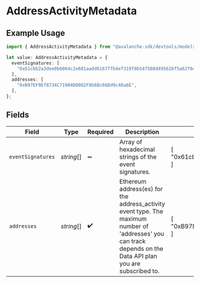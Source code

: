# AddressActivityMetadata

## Example Usage

```typescript
import { AddressActivityMetadata } from "@avalanche-sdk/devtools/models/components";

let value: AddressActivityMetadata = {
  eventSignatures: [
    "0x61cbb2a3dee0b6064c2e681aadd61677fb4ef319f0b547508d495626f5a62f64",
  ],
  addresses: [
    "0xB97EF9Ef8734C71904D8002F8b6Bc66Dd9c48a6E",
  ],
};
```

## Fields

| Field                                                                                                                                                          | Type                                                                                                                                                           | Required                                                                                                                                                       | Description                                                                                                                                                    | Example                                                                                                                                                        |
| -------------------------------------------------------------------------------------------------------------------------------------------------------------- | -------------------------------------------------------------------------------------------------------------------------------------------------------------- | -------------------------------------------------------------------------------------------------------------------------------------------------------------- | -------------------------------------------------------------------------------------------------------------------------------------------------------------- | -------------------------------------------------------------------------------------------------------------------------------------------------------------- |
| `eventSignatures`                                                                                                                                              | *string*[]                                                                                                                                                     | :heavy_minus_sign:                                                                                                                                             | Array of hexadecimal strings of the event signatures.                                                                                                          | [<br/>"0x61cbb2a3dee0b6064c2e681aadd61677fb4ef319f0b547508d495626f5a62f64"<br/>]                                                                               |
| `addresses`                                                                                                                                                    | *string*[]                                                                                                                                                     | :heavy_check_mark:                                                                                                                                             | Ethereum address(es) for the address_activity event type. The maximum number of 'addresses' you can track depends  on the Data API plan you are subscribed to. | [<br/>"0xB97EF9Ef8734C71904D8002F8b6Bc66Dd9c48a6E"<br/>]                                                                                                       |